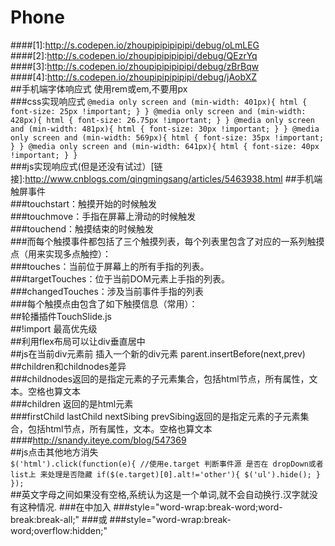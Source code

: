 # Phone  
####[1]:http://s.codepen.io/zhoupipipipipipi/debug/oLmLEG  
####[2]:http://s.codepen.io/zhoupipipipipipi/debug/QEzrYq  
####[3]:http://s.codepen.io/zhoupipipipipipi/debug/zBrBqw  
####[4]:http://s.codepen.io/zhoupipipipipipi/debug/jAobXZ  
##手机端字体响应式 使用rem或em,不要用px  
###css实现响应式 
`@media only screen and (min-width: 401px){
    html {
        font-size: 25px !important;
    }
}
@media only screen and (min-width: 428px){
    html {
        font-size: 26.75px !important;
    }
}
@media only screen and (min-width: 481px){
    html {
        font-size: 30px !important;
    }
}
@media only screen and (min-width: 569px){
    html {
        font-size: 35px !important;
    }
}
@media only screen and (min-width: 641px){
    html {
        font-size: 40px !important;
    }
}`  
###js实现响应式(但是还没有试过）[链接]:http://www.cnblogs.com/qingmingsang/articles/5463938.html
##手机端触屏事件  
###touchstart：触摸开始的时候触发  
###touchmove：手指在屏幕上滑动的时候触发  
###touchend：触摸结束的时候触发  
###而每个触摸事件都包括了三个触摸列表，每个列表里包含了对应的一系列触摸点（用来实现多点触控）：  
###touches：当前位于屏幕上的所有手指的列表。  
###targetTouches：位于当前DOM元素上手指的列表。  
###changedTouches：涉及当前事件手指的列表  
###每个触摸点由包含了如下触摸信息（常用）：  
##轮播插件TouchSlide.js  
##!import 最高优先级  
##利用flex布局可以让div垂直居中  
##js在当前div元素前 插入一个新的div元素  parent.insertBefore(next,prev)  
##children和childnodes差异  
###childnodes返回的是指定元素的子元素集合，包括html节点，所有属性，文本。空格也算文本  
###children 返回的是html元素  
###firstChild lastChild nextSibing prevSibing返回的是指定元素的子元素集合，包括html节点，所有属性，文本。空格也算文本  
####http://snandy.iteye.com/blog/547369  
##js点击其他地方消失  
`$('html').click(function(e){
    //使用e.target 判断事件源 是否在 dropDown或者list上 来处理是否隐藏
    if($(e.target)[0].alt!='other'){
        $('ul').hide();
    }
});`  
##英文字母之间如果没有空格,系统认为这是一个单词,就不会自动换行.汉字就没有这种情况.
###在<td>中加入
###style="word-wrap:break-word;word-break:break-all;"
###或
###style="word-wrap:break-word;overflow:hidden;"
